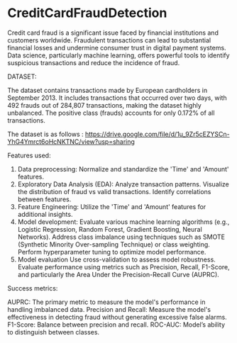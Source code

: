 # CreditCardFraudDetection

Credit card fraud is a significant issue faced by financial institutions and customers worldwide. Fraudulent transactions can lead to substantial financial losses and undermine consumer trust in digital payment systems.
Data science, particularly machine learning, offers powerful tools to identify suspicious transactions and reduce the incidence of fraud.

DATASET:

The dataset contains transactions made by European cardholders in September 2013. It includes transactions that occurred over two days, with 492 frauds out of 284,807 transactions, making the dataset highly unbalanced. The positive class (frauds) accounts for only 0.172% of all transactions.

The dataset is as follows : https://drive.google.com/file/d/1u_9Zr5cEZYSCn-YhG4Ymrct6oHcNKTNC/view?usp=sharing

Features used:
1. Data preprocessing:
  Normalize and standardize the 'Time' and 'Amount' features.
2. Exploratory Data Analysis (EDA):
  Analyze transaction patterns. Visualize the distribution of fraud vs valid transactions. Identify correlations between features.
3. Feature Engineering:
  Utilize the 'Time' and 'Amount' features for additional insights.
4. Model development:
   Evaluate various machine learning algorithms (e.g., Logistic Regression, Random Forest, Gradient Boosting, Neural Networks). Address class imbalance 
   using techniques such as SMOTE (Synthetic Minority Over-sampling Technique) or class weighting. Perform hyperparameter tuning to optimize model 
   performance.
5. Model evaluation
   Use cross-validation to assess model robustness. Evaluate performance using metrics such as Precision, Recall, F1-Score, and particularly the Area Under 
   the Precision-Recall Curve (AUPRC).

Success metrics:

   AUPRC: The primary metric to measure the model's performance in handling imbalanced data.
   Precision and Recall: Measure the model's effectiveness in detecting fraud without generating excessive false alarms.
   F1-Score: Balance between precision and recall.
   ROC-AUC: Model’s ability to distinguish between classes.
